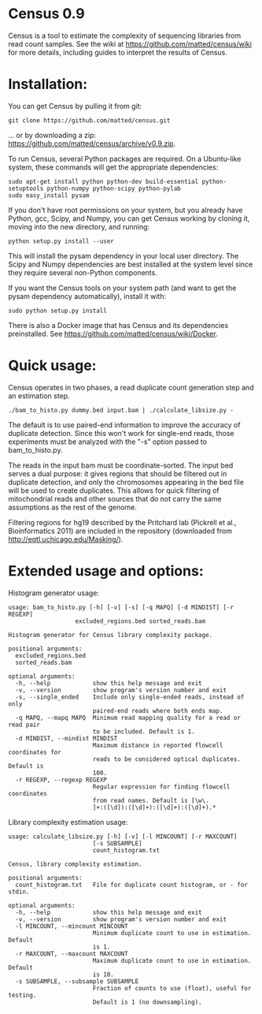Census 0.9
==============

Census is a tool to estimate the complexity of sequencing libraries
from read count samples.  See the wiki at
https://github.com/matted/census/wiki for more details, including
guides to interpret the results of Census.

Installation:
==

You can get Census by pulling it from git:

    git clone https://github.com/matted/census.git

... or by downloading a zip: https://github.com/matted/census/archive/v0.9.zip.

To run Census, several Python packages are required.  On a Ubuntu-like
system, these commands will get the appropriate dependencies:

    sudo apt-get install python python-dev build-essential python-setuptools python-numpy python-scipy python-pylab
    sudo easy_install pysam

If you don't have root permissions on your system, but you already
have Python, gcc, Scipy, and Numpy, you can get Census working by
cloning it, moving into the new directory, and running:

    python setup.py install --user

This will install the pysam dependency in your local user directory.
The Scipy and Numpy dependencies are best installed at the system
level since they require several non-Python components.

If you want the Census tools on your system path (and want to get the
pysam dependency automatically), install it with:

    sudo python setup.py install

There is also a Docker image that has Census and its dependencies
preinstalled.  See https://github.com/matted/census/wiki/Docker.

Quick usage:
==

Census operates in two phases, a read duplicate count generation step
and an estimation step.

    ./bam_to_histo.py dummy.bed input.bam | ./calculate_libsize.py -

The default is to use paired-end information to improve the accuracy
of duplicate detection.  Since this won't work for single-end reads,
those experiments must be analyzed with the "-s" option passed to
bam_to_histo.py.

The reads in the input bam must be coordinate-sorted.  The input bed
serves a dual purpose: it gives regions that should be filtered out in
duplicate detection, and only the chromosomes appearing in the bed
file will be used to create duplicates.  This allows for quick
filtering of mitochondrial reads and other sources that do not carry
the same assumptions as the rest of the genome.

Filtering regions for hg19 described by the Pritchard lab (Pickrell et
al., Bioinformatics 2011) are included in the repository (downloaded
from http://eqtl.uchicago.edu/Masking/).

Extended usage and options:
==

Histogram generator usage: 

    usage: bam_to_histo.py [-h] [-v] [-s] [-q MAPQ] [-d MINDIST] [-r REGEXP]
                       excluded_regions.bed sorted_reads.bam

    Histogram generator for Census library complexity package.

    positional arguments:
      excluded_regions.bed
      sorted_reads.bam

    optional arguments:
      -h, --help            show this help message and exit
      -v, --version         show program's version number and exit
      -s, --single_ended    Include only single-ended reads, instead of only
                            paired-end reads where both ends map.
      -q MAPQ, --mapq MAPQ  Minimum read mapping quality for a read or read pair
                            to be included. Default is 1.
      -d MINDIST, --mindist MINDIST
                            Maximum distance in reported flowcell coordinates for
                            reads to be considered optical duplicates. Default is
                            100.
      -r REGEXP, --regexp REGEXP
                            Regular expression for finding flowcell coordinates
                            from read names. Default is [\w\.
                            ]+:([\d]):([\d]+):([\d]+):([\d]+).*

Library complexity estimation usage:

    usage: calculate_libsize.py [-h] [-v] [-l MINCOUNT] [-r MAXCOUNT]
                            [-s SUBSAMPLE]
                            count_histogram.txt

    Census, library complexity estimation.

    positional arguments:
      count_histogram.txt   File for duplicate count histogram, or - for stdin.

    optional arguments:
      -h, --help            show this help message and exit
      -v, --version         show program's version number and exit
      -l MINCOUNT, --mincount MINCOUNT
                            Minimum duplicate count to use in estimation. Default
                            is 1.
      -r MAXCOUNT, --maxcount MAXCOUNT
                            Maximum duplicate count to use in estimation. Default
                            is 10.
      -s SUBSAMPLE, --subsample SUBSAMPLE
                            Fraction of counts to use (float), useful for testing.
                            Default is 1 (no downsampling).
